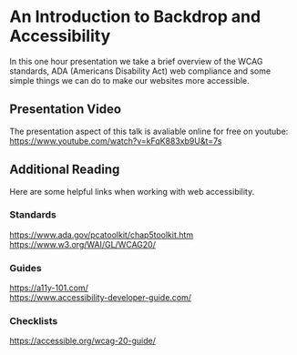 # An Introduction to Backdrop and Accessibility

In this one hour presentation we take a brief overview of the WCAG standards, ADA (Americans Disability Act) web compliance and some simple things we can do to make our websites more accessible.

## Presentation Video ##

The presentation aspect of this talk is avaliable online for free on youtube: https://www.youtube.com/watch?v=kFqK883xb9U&t=7s

## Additional Reading ##

Here are some helpful links when working with web accessibility.

### Standards ###

https://www.ada.gov/pcatoolkit/chap5toolkit.htm  
https://www.w3.org/WAI/GL/WCAG20/  

### Guides ###

https://a11y-101.com/  
https://www.accessibility-developer-guide.com/  

### Checklists ###

https://accessible.org/wcag-20-guide/

